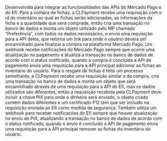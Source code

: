 Desenvolvida para integrar as funcionalidades das APIs do Mercado Pago e do Efí.
Para a compra de fichas, a CLPayment recebe uma requisição com o id do inventário ao qual as fichas serão adicionadas, as informações da ficha e a quantidade que será comprada, então cria uma transação no banco de dados e monta um objeto utilizado pelo MP chamado “Preferência”, com todos os dados necessários, e envia uma requisição para a API deles, que retorna um link para onde o usuário deverá ser encaminhado para finalizar a compra na plataforma Mercado Pago. Um webhook recebe notificações do Mercado Pago sempre que ocorre uma atualização no pagamento e atualiza a transação no banco de dados de acordo com o status notificado, quando a compra é concluída a API de pagamento envia uma requisição para a API principal adicionar as fichas ao inventário do usuário.
Para o resgate de fichas é feito um processo semelhante, a CLPayment recebe uma requisição similar a da compra, cria uma transação no banco de dados e monta um objeto que será encaminhado através de uma requisição para a API do Efí, mas os dados utilizados são diferentes, então a requisição recebida pela CLPayment deve incluir a chave PIX para onde o dinheiro será enviado, o objeto criado contém dados diferentes e um certificado P12 tem que ser incluído na requisição enviada ao Efí como medida de segurança. Também utiliza um webhook para receber notificações do Efí sempre que houver atualização no envio do PIX, atualizando a transação no banco de dados de acordo com o status notificado, quando o envio é concluído a API de pagamento envia uma requisição para a API principal remover as fichas do inventário do usuário.
